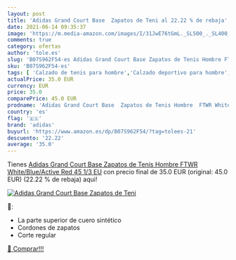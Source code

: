 ```yaml
---
layout: post
title: 'Adidas Grand Court Base  Zapatos de Teni al 22.22 % de rebaja'
date: 2021-06-14 09:35:37
image: 'https://m.media-amazon.com/images/I/31JwE76tGmL._SL500_._SL400_.jpg'
comments: true
category: ofertas
author: 'tole.es'
slug: 'B07S962F54-es Adidas Grand Court Base Zapatos de Tenis Hombre FTWR...'
sku: 'B07S962F54-es'
tags: [ 'Calzado de tenis para hombre','Calzado deportivo para hombre','Zapatillas y calzado deportivo para hombre','Zapatos','Zapatos para hombre','Zapatos y complementos','adidas','zapatos', ]
actualPrice: 35.0 EUR
currency: EUR
price: 35.0
comparePrice: 45.0 EUR
prodname: 'Adidas Grand Court Base  Zapatos de Tenis Hombre  FTWR White/Blue/Active Red  45 1/3 EU'
country: 'es'
flag: '🇪🇸'
brand: 'adidas'
buyurl: 'https://www.amazon.es/dp/B07S962F54/?tag=tolees-21'
descuento: '22.22'
average: '35.0'
---
```


Tienes [Adidas Grand Court Base  Zapatos de Tenis Hombre  FTWR White/Blue/Active Red  45 1/3 EU](https://www.amazon.es/dp/B07S962F54/?tag=tolees-21) con precio final de  35.0 EUR (original: 45.0 EUR) (22.22 %  de rebaja) aqui!

[![Adidas Grand Court Base  Zapatos de Teni](https://m.media-amazon.com/images/I/31JwE76tGmL._SL500_._SL400_.jpg)](https://www.amazon.es/dp/B07S962F54/?tag=tolees-21)

🔎:

- La parte superior de cuero sintético
- Cordones de zapatos
- Corte regular

[🛒 Comprar!!!](https://www.amazon.es/dp/B07S962F54/?tag=tolees-21)
